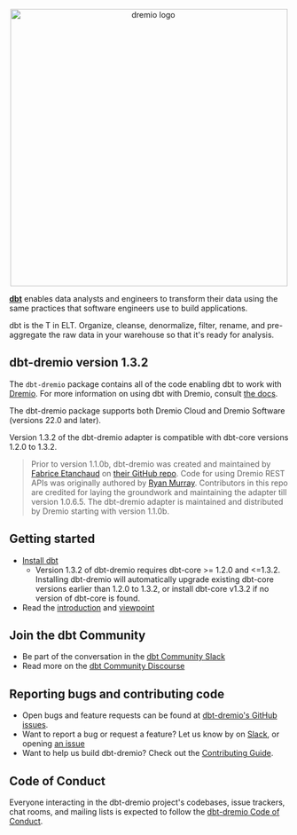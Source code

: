 <p align="center">
  <img src="https://resumo.cloud/wp-content/uploads/2021/07/modelo-imagem-rc-16-1.png" alt="dremio logo" width="500"/>
</p>

**[dbt](https://www.getdbt.com/)** enables data analysts and engineers to transform their data using the same practices that software engineers use to build applications.

dbt is the T in ELT. Organize, cleanse, denormalize, filter, rename, and pre-aggregate the raw data in your warehouse so that it's ready for analysis.

## dbt-dremio version 1.3.2

The `dbt-dremio` package contains all of the code enabling dbt to work with [Dremio](https://www.dremio.com/). For more information on using dbt with Dremio, consult [the docs](https://docs.getdbt.com/reference/warehouse-profiles/dremio-profile).

The dbt-dremio package supports both Dremio Cloud and Dremio Software (versions 22.0 and later).

Version 1.3.2 of the dbt-dremio adapter is compatible with dbt-core versions 1.2.0 to 1.3.2.

> Prior to version 1.1.0b, dbt-dremio was created and maintained by [Fabrice Etanchaud](https://github.com/fabrice-etanchaud) on [their GitHub repo](https://github.com/fabrice-etanchaud/dbt-dremio). Code for using Dremio REST APIs was originally authored by [Ryan Murray](https://github.com/rymurr). Contributors in this repo are credited for laying the groundwork and maintaining the adapter till version 1.0.6.5. The dbt-dremio adapter is maintained and distributed by Dremio starting with version 1.1.0b.

## Getting started

-   [Install dbt](https://docs.getdbt.com/docs/installation)
    -   Version 1.3.2 of dbt-dremio requires dbt-core >= 1.2.0 and <=1.3.2. Installing dbt-dremio will automatically upgrade existing dbt-core versions earlier than 1.2.0 to 1.3.2, or install dbt-core v1.3.2 if no version of dbt-core is found.
-   Read the [introduction](https://docs.getdbt.com/docs/introduction/) and [viewpoint](https://docs.getdbt.com/docs/about/viewpoint/)

## Join the dbt Community

-   Be part of the conversation in the [dbt Community Slack](http://community.getdbt.com/)
-   Read more on the [dbt Community Discourse](https://discourse.getdbt.com)

## Reporting bugs and contributing code

-   Open bugs and feature requests can be found at [dbt-dremio's GitHub issues](https://github.com/dremio/dbt-dremio/issues).
-   Want to report a bug or request a feature? Let us know by on [Slack](https://getdbt.slack.com/archives/C049G61TKBK), or opening [an issue](https://github.com/dremio/dbt-dremio/issues/new)
-   Want to help us build dbt-dremio? Check out the [Contributing Guide](https://github.com/dremio/dbt-dremio/blob/main/CONTRIBUTING.md).

## Code of Conduct

Everyone interacting in the dbt-dremio project's codebases, issue trackers, chat rooms, and mailing lists is expected to follow the [dbt-dremio Code of Conduct](https://github.com/dremio/dbt-dremio/blob/main/CODE_OF_CONDUCT.md).
